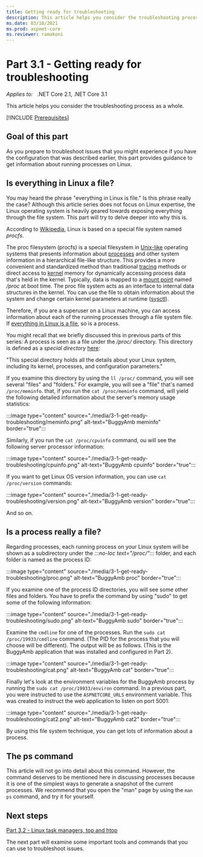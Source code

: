 ```yaml
---
title: Getting ready for troubleshooting
description: This article helps you consider the troubleshooting process as a whole.
ms.date: 03/18/2021
ms.prod: aspnet-core
ms.reviewer: ramakoni
---
```

# Part 3.1 - Getting ready for troubleshooting

_Applies to:_ &nbsp; .NET Core 2.1, .NET Core 3.1  

This article helps you consider the troubleshooting process as a whole.

[!INCLUDE [Prerequisites](prerequisites.md)]

## Goal of this part

As you prepare to troubleshoot issues that you might experience if you have the configuration that was described earlier, this part provides guidance to get information about running processes on Linux.

## Is everything in Linux a file?

You may heard the phrase "everything in Linux is file." Is this phrase really the case? Although this article series does not focus on Linux expertise, the Linux operating system is heavily geared towards exposing everything through the file system. This part will try to delve deeper into why this is.

According to [Wikipedia](https://wikipedia.org/wiki/Procfs), Linux is based on a special file system named *procfs*.

The proc filesystem (procfs) is a special filesystem in [Unix-like](https://wikipedia.org/wiki/Unix-like) operating systems that presents information about [processes](https://wikipedia.org/wiki/Process_(computing)) and other system information in a hierarchical file-like structure. This provides a more convenient and standardized method than traditional [tracing](https://wikipedia.org/wiki/Tracing_(software)) methods or direct access to [kernel](https://wikipedia.org/wiki/Kernel_(operating_system)) memory for dynamically accessing process data that's held in the kernel. Typically, data is mapped to a [mount point](https://wikipedia.org/wiki/Mount_(computing)#MOUNT-POINT) named */proc* at boot time. The proc file system acts as an interface to internal data structures in the kernel. You can use the file to obtain information about the system and change certain kernel parameters at runtime ([sysctl](https://wikipedia.org/wiki/Sysctl)).

Therefore, if you are a superuser on a Linux machine, you can access information about each of the running processes through a file system file. If [everything in Linux is a file](https://wikipedia.org/wiki/Everything_is_a_file), so is a process.

You might recall that we briefly discussed this in previous parts of this series: A process is seen as a file under the */proc/* directory. This directory is defined as a *special directory* [here](https://www.linux.com/news/discover-possibilities-proc-directory/):

"This special directory holds all the details about your Linux system, including its kernel, processes, and configuration parameters."

If you examine this directory by using the `ll /proc/` command, you will see several "files" and "folders." For example, you will see a "file" that's named `/proc/meminfo`. that, if you run the `cat /proc/meminfo` command, will yield the following detailed information about the server's memory usage statistics:

:::image type="content" source="./media/3-1-get-ready-troubleshooting/meminfo.png" alt-text="BuggyAmb meminfo" border="true":::

Similarly, if you run the `cat /proc/cpuinfo` command, ou will see the following server processor information:

:::image type="content" source="./media/3-1-get-ready-troubleshooting/cpuinfo.png" alt-text="BuggyAmb cpuinfo" border="true":::

If you want to get Linux OS version information, you can use `cat /proc/version` commands:

:::image type="content" source="./media/3-1-get-ready-troubleshooting/version.png" alt-text="BuggyAmb version" border="true":::

And so on.

## Is a process really a file?

Regarding processes, each running process on your Linux system will be shown as a subdirectory under the *:::no-loc text="/proc/":::* folder, and each folder is named as the process ID:

:::image type="content" source="./media/3-1-get-ready-troubleshooting/proc.png" alt-text="BuggyAmb proc" border="true":::

If you examine one of the process ID directories, you will see some other files and folders. You have to prefix the command by using "sudo" to get some of the following information:

:::image type="content" source="./media/3-1-get-ready-troubleshooting/sudo.png" alt-text="BuggyAmb sudo" border="true":::

Examine the `cmdline` for one of the processes. Run the `sudo cat /proc/19933/cmdline` command. (The PID for the process that you will choose will be different). The output will be as follows. (This is the BuggyAmb application that was installed and configured in Part 2).

:::image type="content" source="./media/3-1-get-ready-troubleshooting/cat.png" alt-text="BuggyAmb cat" border="true":::

Finally let's look at the environment variables for the BuggyAmb process by running the `sudo cat /proc/19933/environ` command. In a previous part, you were instructed to use the `ASPNETCORE_URLS` environment variable. This was created to instruct the web application to listen on port 5001:

:::image type="content" source="./media/3-1-get-ready-troubleshooting/cat2.png" alt-text="BuggyAmb cat2" border="true":::

By using this file system technique, you can get lots of information about a process.

## The ps command

This article will not go into detail about this command. However, the command deserves to be mentioned here in discussing processes because it is one of the simplest ways to generate a snapshot of the current processes. We recommend that you open the "man" page by using the `man ps` command, and try it for yourself.

## Next steps

[Part 3.2 - Linux task managers, top and htop](3-2-task-managers-top-htop.md)

The next part will examine some important tools and commands that you can use to troubleshoot issues.
